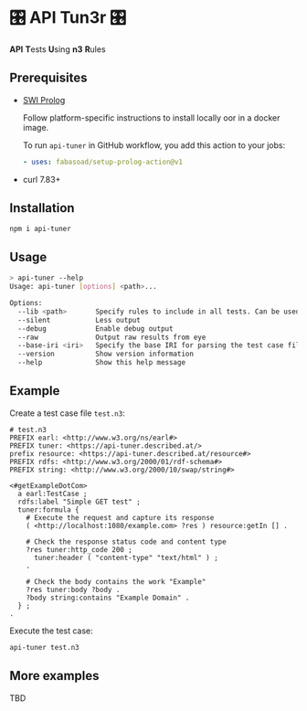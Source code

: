 # 🎛️ API Tun3r 🎛️

**API** **T**ests **U**sing **n3** **R**ules

## Prerequisites

- [SWI Prolog](https://www.swi-prolog.org/Download.html)

    Follow platform-specific instructions to install locally oor in a docker image.

    To run `api-tuner` in GitHub workflow, you add this action to your jobs:

    ```yaml
    - uses: fabasoad/setup-prolog-action@v1
    ```

- curl 7.83+

## Installation

`npm i api-tuner`

## Usage

```sh
> api-tuner --help
Usage: api-tuner [options] <path>...

Options:
  --lib <path>       Specify rules to include in all tests. Can be used multiple times. Make sure to surround globs in quotes to prevent expansion.
  --silent           Less output
  --debug            Enable debug output
  --raw              Output raw results from eye
  --base-iri <iri>   Specify the base IRI for parsing the test case files
  --version          Show version information
  --help             Show this help message

```

## Example

Create a test case file `test.n3`:

```turtle
# test.n3
PREFIX earl: <http://www.w3.org/ns/earl#>
PREFIX tuner: <https://api-tuner.described.at/>
prefix resource: <https://api-tuner.described.at/resource#>
PREFIX rdfs: <http://www.w3.org/2000/01/rdf-schema#>
PREFIX string: <http://www.w3.org/2000/10/swap/string#>

<#getExampleDotCom>
  a earl:TestCase ;
  rdfs:label "Simple GET test" ;
  tuner:formula {
    # Execute the request and capture its response
    ( <http://localhost:1080/example.com> ?res ) resource:getIn [] .

    # Check the response status code and content type
    ?res tuner:http_code 200 ;
      tuner:header ( "content-type" "text/html" ) ;
    .

    # Check the body contains the work "Example"
    ?res tuner:body ?body .
    ?body string:contains "Example Domain" .
  } ;
.

```

Execute the test case:

```sh
api-tuner test.n3
```

## More examples

TBD
